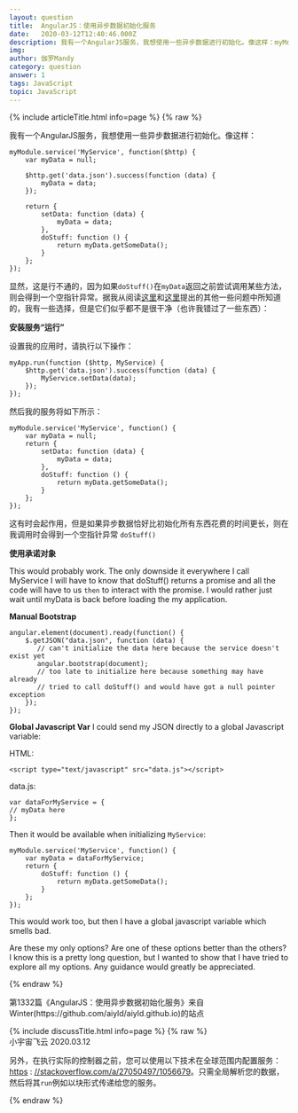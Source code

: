 ```yaml
---
layout: question
title:  AngularJS：使用异步数据初始化服务
date:   2020-03-12T12:40:46.000Z
description: 我有一个AngularJS服务，我想使用一些异步数据进行初始化。像这样：myModule.service('MyService', function(...
img: 
author: 伽罗Mandy
category: question
answer: 1
tags: JavaScript
topic: JavaScript
---
```

<div class="article-root">
  <div class="article">
    {% include articleTitle.html info=page %}
    {% raw %}
    <div class="article-content"><p><font style="vertical-align: inherit;"><font style="vertical-align: inherit;">我有一个AngularJS服务，我想使用一些异步数据进行初始化。</font><font style="vertical-align: inherit;">像这样：</font></font></p>

<pre><code>myModule.service('MyService', function($http) {<font></font>
    var myData = null;<font></font>
<font></font>
    $http.get('data.json').success(function (data) {<font></font>
        myData = data;<font></font>
    });<font></font>
<font></font>
    return {<font></font>
        setData: function (data) {<font></font>
            myData = data;<font></font>
        },<font></font>
        doStuff: function () {<font></font>
            return myData.getSomeData();<font></font>
        }<font></font>
    };<font></font>
});<font></font>
</code></pre>

<p><font style="vertical-align: inherit;"><font style="vertical-align: inherit;">显然，这是行不通的，因为如果</font></font><code>doStuff()</code><font style="vertical-align: inherit;"><font style="vertical-align: inherit;">在</font></font><code>myData</code><font style="vertical-align: inherit;"><font style="vertical-align: inherit;">返回</font><font style="vertical-align: inherit;">之前</font><font style="vertical-align: inherit;">尝试调用某些方法，</font><font style="vertical-align: inherit;">则会得到一个空指针异常。</font><font style="vertical-align: inherit;">据我从阅读</font></font><a href="https://stackoverflow.com/questions/12657389/angularjs-load-service-then-call-controller-and-render"><font style="vertical-align: inherit;"><font style="vertical-align: inherit;">这里</font></font></a><font style="vertical-align: inherit;"><font style="vertical-align: inherit;">和</font></font><a href="https://stackoverflow.com/questions/15164013/json-to-initialize-data-in-service"><font style="vertical-align: inherit;"><font style="vertical-align: inherit;">这里</font></font></a><font style="vertical-align: inherit;"><font style="vertical-align: inherit;">提出的其他一些问题中所知道的，</font><font style="vertical-align: inherit;">我有一些选择，但是它们似乎都不是很干净（也许我错过了一些东西）：</font></font></p>

<p><strong><font style="vertical-align: inherit;"><font style="vertical-align: inherit;">安装服务“运行”</font></font></strong></p>

<p><font style="vertical-align: inherit;"><font style="vertical-align: inherit;">设置我的应用时，请执行以下操作：</font></font></p>

<pre><code>myApp.run(function ($http, MyService) {<font></font>
    $http.get('data.json').success(function (data) {<font></font>
        MyService.setData(data);<font></font>
    });<font></font>
});<font></font>
</code></pre>

<p><font style="vertical-align: inherit;"><font style="vertical-align: inherit;">然后我的服务将如下所示：</font></font></p>

<pre><code>myModule.service('MyService', function() {<font></font>
    var myData = null;<font></font>
    return {<font></font>
        setData: function (data) {<font></font>
            myData = data;<font></font>
        },<font></font>
        doStuff: function () {<font></font>
            return myData.getSomeData();<font></font>
        }<font></font>
    };<font></font>
});<font></font>
</code></pre>

<p><font style="vertical-align: inherit;"><font style="vertical-align: inherit;">这有时会起作用，但是如果异步数据恰好比初始化所有东西花费的时间更长，则在我调用时会得到一个空指针异常 </font></font><code>doStuff()</code></p>

<p><strong><font style="vertical-align: inherit;"><font style="vertical-align: inherit;">使用承诺对象</font></font></strong></p>

<p>This would probably work. The only downside it everywhere I call MyService I will have to know that doStuff() returns a promise and all the code will have to us <code>then</code> to interact with the promise. I would rather just wait until myData is back before loading the my application.</p>

<p><strong>Manual Bootstrap</strong> </p>

<pre><code>angular.element(document).ready(function() {<font></font>
    $.getJSON("data.json", function (data) {<font></font>
       // can't initialize the data here because the service doesn't exist yet<font></font>
       angular.bootstrap(document);<font></font>
       // too late to initialize here because something may have already<font></font>
       // tried to call doStuff() and would have got a null pointer exception<font></font>
    });<font></font>
});<font></font>
</code></pre>

<p><strong>Global Javascript Var</strong>
I could send my JSON directly to a global Javascript variable:</p>

<p>HTML:</p>

<pre><code>&lt;script type="text/javascript" src="data.js"&gt;&lt;/script&gt;
</code></pre>

<p>data.js:</p>

<pre><code>var dataForMyService = { <font></font>
// myData here<font></font>
};<font></font>
</code></pre>

<p>Then it would be available when initializing <code>MyService</code>:</p>

<pre><code>myModule.service('MyService', function() {<font></font>
    var myData = dataForMyService;<font></font>
    return {<font></font>
        doStuff: function () {<font></font>
            return myData.getSomeData();<font></font>
        }<font></font>
    };<font></font>
});<font></font>
</code></pre>

<p>This would work too, but then I have a global javascript variable which smells bad.</p>

<p>Are these my only options? Are one of these options better than the others? I know this is a pretty long question, but I wanted to show that I have tried to explore all my options. Any guidance would greatly be appreciated. </p></div>
    {% endraw %}
  </div>
  <p class="winter_mark">第1332篇《AngularJS：使用异步数据初始化服务》来自Winter(https://github.com/aiyld/aiyld.github.io)的站点</p>
  <div class="discuss-wrapper">
    {% include discussTitle.html info=page %}
    {% raw %}
    <div class="discuss-item">
        <div class="discuss-parent">
          <div class="discuss-meta">
            <span class="discuss-user">小宇宙飞云</span>
            <span class="discuss-time">2020.03.12</span>
          </div>
          <div class="discuss-comment"><p><font style="vertical-align: inherit;"><font style="vertical-align: inherit;">另外，在执行实际的控制器之前，您可以使用以下技术在全球范围内配置服务：</font></font><a href="https://stackoverflow.com/a/27050497/1056679"><font style="vertical-align: inherit;"><font style="vertical-align: inherit;">https</font></font></a><font style="vertical-align: inherit;"><font style="vertical-align: inherit;"> : </font><a href="https://stackoverflow.com/a/27050497/1056679"><font style="vertical-align: inherit;">//stackoverflow.com/a/27050497/1056679</font></a><font style="vertical-align: inherit;">。</font><font style="vertical-align: inherit;">只需全局解析您的数据，然后将其</font></font><code>run</code><font style="vertical-align: inherit;"><font style="vertical-align: inherit;">例如</font><font style="vertical-align: inherit;">以</font><font style="vertical-align: inherit;">块形式</font><font style="vertical-align: inherit;">传递给您的服务</font><font style="vertical-align: inherit;">。</font></font></p></div>
        </div></div>
    {% endraw %}
  </div>
<div>
